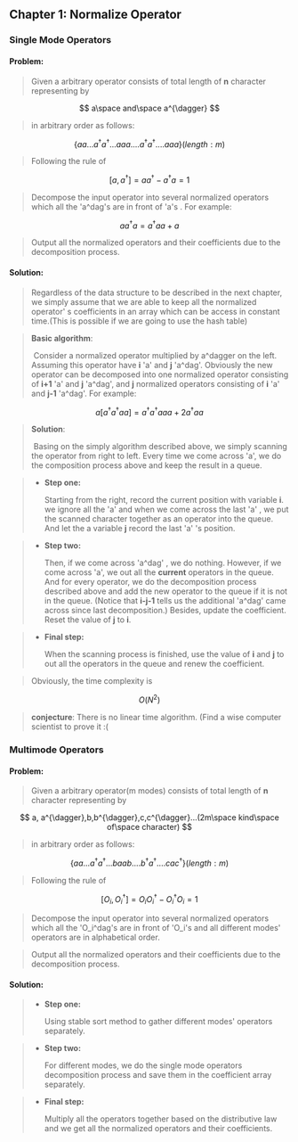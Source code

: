 ## Chapter 1: Normalize Operator

### Single Mode Operators 

#### Problem:

>Given a arbitrary operator consists of  total length of **n** character representing by  

$$
a\space and\space a^{\dagger}
$$

> in arbitrary order  as follows:

$$
\{aa...a^{\dagger}a^{\dagger}...aaa....a^{\dagger}a^{\dagger}....aaa\} (length:m)
$$

> Following the rule of 

$$
[a,a^{\dagger}]=aa^{\dagger}-a^{\dagger}a=1
$$

> Decompose the input operator into several normalized operators which all the 'a^dag's are in front of 'a's . For example:

$$
{aa^{\dagger}a}=a^{\dagger}aa+a
$$

> Output all the normalized operators and their coefficients due to the decomposition process.

#### Solution:

> Regardless of the data structure to be described in the next chapter, we simply assume that we are able to keep all the normalized operator' s coefficients in an array which can be access in constant time.(This is possible if we are going to use the hash table) 

> **Basic algorithm**:
>
> ​	Consider a normalized operator multiplied by a^dagger on the left. Assuming this operator have **i** 'a' and **j** 'a^dag'. Obviously the new operator can be decomposed into one normalized operator consisting of **i+1** 'a' and **j**  'a^dag', and **j** normalized operators consisting of **i** 'a' and **j-1** 'a^dag'. For example:

$$
a[a^{\dagger}a^{\dagger}aa]=a^{\dagger}a^{\dagger}aaa+2a^{\dagger}aa
$$

> **Solution**:
>
> ​	Basing on the simply algorithm described above, we simply scanning the operator from right to left. Every time we come across 'a', we do the composition process above and keep the result in a queue. 

> * **Step one:**
>
>   Starting from the right, record the current position with variable **i**. we ignore all the 'a' and when we come across the last 'a' , we put the scanned character together as an operator into the queue. And let the a variable **j** record the last 'a' 's position.

> * **Step two:**
>
>   Then, if we come across 'a^dag' , we do nothing. However, if we come across 'a', we out all the **current** operators in the queue. And for every operator, we do the decomposition process described above and add the new operator to the queue if it is not in the queue. (Notice that **i-j-1** tells us the additional 'a^dag' came across since last decomposition.) Besides, update the coefficient. Reset the value of **j** to **i**.

> * **Final step:**
>
>   When the scanning process is finished, use the value of **i** and **j** to out all the operators in the queue  and renew the coefficient.

> Obviously, the time complexity is

$$
O(N^2)
$$

> **conjecture**: There is no linear time algorithm. (Find a wise computer scientist to prove it :(

### Multimode Operators

#### Problem:

>Given a arbitrary operator(m modes) consists of  total length of **n** character representing by  

$$
a, a^{\dagger},b,b^{\dagger},c,c^{\dagger}...(2m\space kind\space of\space character)
$$

> in arbitrary order  as follows:

$$
\{aa...a^{\dagger}a^{\dagger}...baab....b^{\dagger}a^{\dagger}....cac^\dagger\} (length:m)
$$

> Following the rule of 

$$
[O_i,O_i^{\dagger}]=O_iO_i^{\dagger}-O_i^{\dagger}O_i=1
$$

> Decompose the input operator into several normalized operators which all the 'O_i^dag's are in front of 'O_i's and all different modes' operators are in alphabetical order.

> Output all the normalized operators and their coefficients due to the decomposition process.

#### Solution:

> * **Step one:**
>
>   Using stable sort method to gather different modes' operators separately.

> * **Step two:**
>
>   For different modes, we do the single mode operators decomposition process and save them in the coefficient array separately.

> * **Final step:**
>
>   Multiply all the operators together based on the distributive law and we get all the normalized operators and their coefficients.